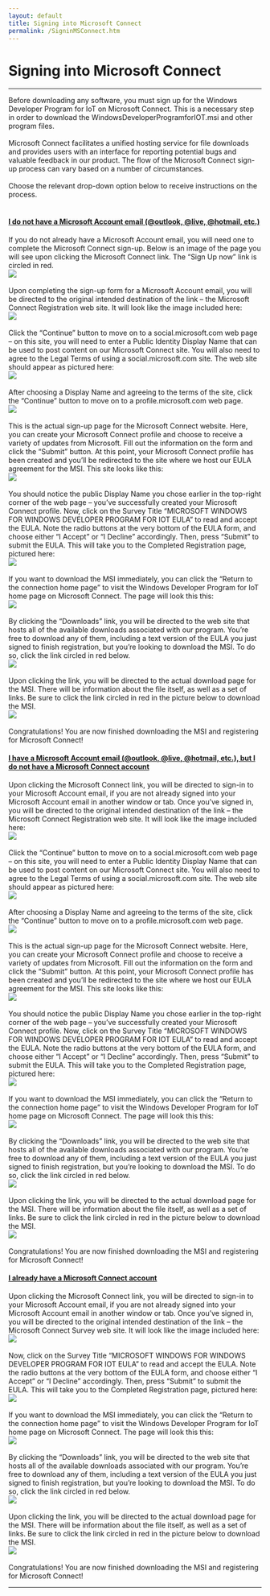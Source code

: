 ```yaml
---
layout: default
title: Signing into Microsoft Connect
permalink: /SigninMSConnect.htm
---
```


<div class="container">
  <h1>Signing into Microsoft Connect</h1>
  <hr/>
  Before downloading any software, you must sign up for the Windows Developer Program for IoT on Microsoft Connect. This is a necessary step in order to download the WindowsDeveloperProgramforIOT.msi and other program files. 
  <br/><br/>
  Microsoft Connect facilitates a unified hosting service for file downloads and provides users with an interface for reporting potential bugs and valuable feedback in our product. The flow of the Microsoft Connect sign-up process can vary based on a number of circumstances.
  <br/><br/>
  Choose the relevant drop-down option below to receive instructions on the process.
  <br/><br/>

  <div class="panel-group" id="accordion">
    <div class="panel panel-default">
      <div class="panel-heading">
        <h4 class="panel-title">
          <a data-toggle="collapse" data-parent="#accordion" href="#collapseOne">
            I do not have a Microsoft Account email (@outlook, @live, @hotmail, etc.) 
          </a>
        </h4>
      </div>
      <div id="collapseOne" class="panel-collapse collapse">
        <div class="panel-body">
          If you do not already have a Microsoft Account email, you will need one to complete the Microsoft Connect sign-up. Below is an image of the page you will see upon clicking the Microsoft Connect link. The “Sign Up now” link is circled in red.
	      <br/><img src="images/MSConnectSignup.png"><br/><br/>
          Upon completing the sign-up form for a Microsoft Account email, you will be directed to the original intended destination of the link – the Microsoft Connect Registration web site.  It will look like the image included here:
          <br/><img src="images/MSConnectRegistration.png"><br/><br/>
          Click the “Continue” button to move on to a social.microsoft.com web page – on this site, you will need to enter a Public Identity Display Name that can be used to post content on our Microsoft Connect site.  You will also need to agree to the Legal Terms of using a social.microsoft.com site.  The web site should appear as pictured here:
          <br/><img src="images/MSConnectCreateProfile.png"><br/><br/>
          After choosing a Display Name and agreeing to the terms of the site, click the “Continue” button to move on to a profile.microsoft.com web page. 
          <br/><img src="images/MSConnectProfileRegister.png"><br/><br/>
          This is the actual sign-up page for the Microsoft Connect website.  Here, you can create your Microsoft Connect profile and choose to receive a variety of updates from Microsoft.  Fill out the information on the form and click the “Submit” button.  At this point, your Microsoft Connect profile has been created and you’ll be redirected to the site where we host our EULA agreement for the MSI.  This site looks like this:
          <br/><img src="images/MSConnectSurvey.png"><br/><br/>
	      You should notice the public Display Name you chose earlier in the top-right corner of the web page – you’ve successfully created your Microsoft Connect profile.  Now, click on the Survey Title “MICROSOFT WINDOWS FOR WINDOWS DEVELOPER PROGRAM FOR IOT EULA” to read and accept the EULA.  Note the radio buttons at the very bottom of the EULA form, and choose either “I Accept” or “I Decline” accordingly.  Then, press “Submit” to submit the EULA.  This will take you to the Completed Registration page, pictured here:
          <br/><img src="images/MSConnectEULAThankYou.png"><br/><br/>
          If you want to download the MSI immediately, you can click the “Return to the connection home page” to visit the Windows Developer Program for IoT home page on Microsoft Connect.  The page will look this this:
          <br/><img src="images/MSConnectWOD.png"><br/><br/>
	      By clicking the “Downloads” link, you will be directed to the web site that hosts all of the available downloads associated with our program.  You’re free to download any of them, including a text version of the EULA you just signed to finish registration, but you’re looking to download the MSI.  To do so, click the link circled in red below.
          <br/><img src="images/MSConnectDownload.png"><br/><br/>
	      Upon clicking the link, you will be directed to the actual download page for the MSI.  There will be information about the file itself, as well as a set of links.  Be sure to click the link circled in red in the picture below to download the MSI.
	      <br/><img src="images/ConnectDownloadClarification.png"><br/><br/>
          Congratulations! You are now finished downloading the MSI and registering for Microsoft Connect!
        </div>
      </div>
    </div>
    <div class="panel panel-default">
      <div class="panel-heading">
        <h4 class="panel-title">
          <a data-toggle="collapse" data-parent="#accordion" href="#collapseTwo">
            I have a Microsoft Account email (@outlook, @live, @hotmail, etc.), but I do not have a Microsoft Connect account
          </a>
        </h4>
      </div>
      <div id="collapseTwo" class="panel-collapse collapse">
        <div class="panel-body">
	      Upon clicking the Microsoft Connect link, you will be directed to sign-in to your Microsoft Account email, if you are not already signed into your Microsoft Account email in another window or tab. Once you’ve signed in, you will be directed to the original intended destination of the link – the Microsoft Connect Registration web site. It will look like the image included here:
		  <br/><img src="images/MSConnectRegistration.png"><br/><br/>
		  Click the “Continue” button to move on to a social.microsoft.com web page – on this site, you will need to enter a Public Identity Display Name that can be used to post content on our Microsoft Connect site. You will also need to agree to the Legal Terms of using a social.microsoft.com site. The web site should appear as pictured here:
          <br/><img src="images/MSConnectCreateProfile.png"><br/><br/>
          After choosing a Display Name and agreeing to the terms of the site, click the “Continue” button to move on to a profile.microsoft.com web page. 
          <br/><img src="images/MSConnectProfileRegister.png"><br/><br/>
          This is the actual sign-up page for the Microsoft Connect website.  Here, you can create your Microsoft Connect profile and choose to receive a variety of updates from Microsoft.  Fill out the information on the form and click the “Submit” button.  At this point, your Microsoft Connect profile has been created and you’ll be redirected to the site where we host our EULA agreement for the MSI.  This site looks like this:
          <br/><img src="images/MSConnectSurvey.png"><br/><br/>
	      You should notice the public Display Name you chose earlier in the top-right corner of the web page – you’ve successfully created your Microsoft Connect profile.  Now, click on the Survey Title “MICROSOFT WINDOWS FOR WINDOWS DEVELOPER PROGRAM FOR IOT EULA” to read and accept the EULA.  Note the radio buttons at the very bottom of the EULA form, and choose either “I Accept” or “I Decline” accordingly.  Then, press “Submit” to submit the EULA.  This will take you to the Completed Registration page, pictured here:
          <br/><img src="images/MSConnectEULAThankYou.png"><br/><br/>
          If you want to download the MSI immediately, you can click the “Return to the connection home page” to visit the Windows Developer Program for IoT home page on Microsoft Connect.  The page will look this this:
          <br/><img src="images/MSConnectWOD.png"><br/><br/>
	      By clicking the “Downloads” link, you will be directed to the web site that hosts all of the available downloads associated with our program.  You’re free to download any of them, including a text version of the EULA you just signed to finish registration, but you’re looking to download the MSI.  To do so, click the link circled in red below.
          <br/><img src="images/MSConnectDownload.png"><br/><br/>
	      Upon clicking the link, you will be directed to the actual download page for the MSI.  There will be information about the file itself, as well as a set of links.  Be sure to click the link circled in red in the picture below to download the MSI.
	      <br/><img src="images/ConnectDownloadClarification.png"><br/><br/>
          Congratulations! You are now finished downloading the MSI and registering for Microsoft Connect!
        </div>
      </div>
    </div>
    <div class="panel panel-default">
      <div class="panel-heading">
        <h4 class="panel-title">
          <a data-toggle="collapse" data-parent="#accordion" href="#collapseThree">
            I already have a Microsoft Connect account
          </a>
        </h4>
      </div>
      <div id="collapseThree" class="panel-collapse collapse">
        <div class="panel-body">
		  Upon clicking the Microsoft Connect link, you will be directed to sign-in to your Microsoft Account email, if you are not already signed into your Microsoft Account email in another window or tab. Once you’ve signed in, you will be directed to the original intended destination of the link – the Microsoft Connect Survey web site. It will look like the image included here:
		  <br/><img src="images/MSConnectSurvey.png"><br/><br/>
	      Now, click on the Survey Title “MICROSOFT WINDOWS FOR WINDOWS DEVELOPER PROGRAM FOR IOT EULA” to read and accept the EULA. Note the radio buttons at the very bottom of the EULA form, and choose either “I Accept” or “I Decline” accordingly. Then, press “Submit” to submit the EULA. This will take you to the Completed Registration page, pictured here:
          <br/><img src="images/MSConnectEULAThankYou.png"><br/><br/>
          If you want to download the MSI immediately, you can click the “Return to the connection home page” to visit the Windows Developer Program for IoT home page on Microsoft Connect.  The page will look this this:
          <br/><img src="images/MSConnectWOD.png"><br/><br/>
	      By clicking the “Downloads” link, you will be directed to the web site that hosts all of the available downloads associated with our program.  You’re free to download any of them, including a text version of the EULA you just signed to finish registration, but you’re looking to download the MSI.  To do so, click the link circled in red below.
          <br/><img src="images/MSConnectDownload.png"><br/><br/>
	      Upon clicking the link, you will be directed to the actual download page for the MSI.  There will be information about the file itself, as well as a set of links.  Be sure to click the link circled in red in the picture below to download the MSI.
	      <br/><img src="images/ConnectDownloadClarification.png"><br/><br/>
          Congratulations! You are now finished downloading the MSI and registering for Microsoft Connect!
        </div>
      </div>
    </div>
  </div>
  <hr/>
</div>
